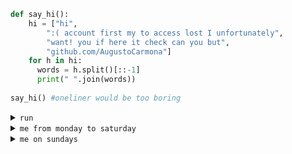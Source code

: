 
```python
def say_hi():
    hi = ["hi",
        ":( account first my to access lost I unfortunately",
        "want! you if here it check can you but",
        "github.com/AugustoCarmona"]
    for h in hi:
      words = h.split()[::-1]
      print(" ".join(words))
 
say_hi() #oneliner would be too boring
```
<details>
<summary><code>run</code></summary>
    
    hi
    unfortunately I lost access to my first account :(
    but you can check it here if you want!
    github.com/AugustoCarmona
</details>

<details>
<summary><code>me from monday to saturday</code></summary>
<center>
    <img src="https://media.giphy.com/media/zOvBKUUEERdNm/giphy.gif" />
    </a>
</center>
</details>

<details>
<summary><code>me on sundays</code></summary>
<center>
    <img src="https://media.giphy.com/media/ySpxjJmsq9gsw/giphy.gif" />
    </a>
</center>
</details>
<!-- este es el mensajito secreto del readme en cuestión -->

